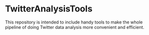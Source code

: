 # TwitterAnalysisTools
This repository is intended to include handy tools to make the whole pipeline of doing Twitter data analysis more convenient and efficient.
